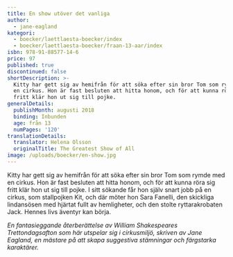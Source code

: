```yaml
---
title: En show utöver det vanliga
author:
  - jane-eagland
kategori:
  - boecker/laettlaesta-boecker/index
  - boecker/laettlaesta-boecker/fraan-13-aar/index
isbn: 978-91-88577-14-6
price: 97
published: true
discontinued: false
shortDescription: >-
  Kitty har gett sig av hemifrån för att söka efter sin bror Tom som rymde med
  en cirkus. Hon är fast besluten att hitta honom, och för att kunna röra sig
  fritt klär hon ut sig till pojke.
generalDetails:
  publishMonth: augusti 2018
  binding: Inbunden
  age: från 13
  numPages: '120'
translationDetails:
  translator: Helena Olsson
  originalTitle: The Greatest Show of All
image: /uploads/boecker/en-show.jpg
---
```

Kitty har gett sig av hemifrån för att söka efter sin bror Tom som rymde med en cirkus. Hon är fast besluten att hitta honom, och för att kunna röra sig fritt klär hon ut sig till pojke. I sitt sökande får hon själv snart jobb på en cirkus, som stallpojken Kit, och där möter hon Sara Fanelli, den skickliga lindansösen med hjärtat fullt av hemligheter, och den stolte ryttarakrobaten Jack. Hennes livs äventyr kan börja.

_En fantasieggande återberättelse av William Shakespeares Trettondagsafton som här utspelar sig i cirkusmiljö, skriven av Jane Eagland, en mästare på att skapa suggestiva stämningar och färgstarka karaktärer._
